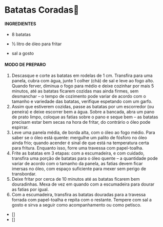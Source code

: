# Batatas Coradas:potato:

#### INGREDIENTES

- 8 batatas

- ½ litro de óleo para fritar

- sal a gosto



#### MODO DE PREPARO

1. Descasque e corte as batatas em rodelas de 1 cm. Transfira para uma panela, cubra com água, junte 1 colher (chá) de sal e leve ao fogo alto. Quando ferver, diminua o fogo para médio e deixe cozinhar por mais 5 minutos, até as batatas ficarem cozidas mas ainda firmes, sem desmanchar – o tempo de cozimento pode variar de acordo com o tamanho e variedade das batatas, verifique espetando com um garfo.
2. Assim que estiverem cozidas, passe as batatas por um escorredor (ou peneira) e deixe escorrer bem a água. Sobre a bancada, abra um pano de prato limpo, coloque as fatias sobre o pano e seque bem – as batatas precisam estar bem secas na hora de fritar, do contrário o óleo pode espirrar.
3. Leve uma panela média, de borda alta, com o óleo ao fogo médio. Para saber se o óleo está quente: mergulhe um palito de fósforo no óleo ainda frio; quando acender é sinal de que está na temperatura certa para fritura. Enquanto isso, forre uma travessa com papel-toalha.
4. Frite as batatas em 3 etapas: com a escumadeira, e com cuidado, transfira uma porção de batatas para o óleo quente – a quantidade pode variar de acordo com o tamanho da panela, as fatias devem ficar imersas no óleo, com espaço suficiente para mexer sem perigo de transbordar.
5. Deixe fritar por cerca de 10 minutos até as batatas ficarem bem douradinhas. Mexa de vez em quando com a escumadeira para dourar as fatias por igual.
6. Com a escumadeira, transfira as batatas douradas para a travessa forrada com papel-toalha e repita com o restante. Tempere com sal a gosto e sirva a seguir como acompanhamento ou como petisco.

- []
- []